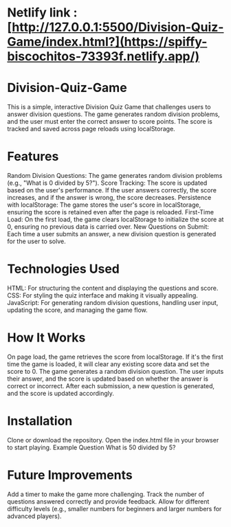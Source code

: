 # Netlify link : [http://127.0.0.1:5500/Division-Quiz-Game/index.html?](https://spiffy-biscochitos-73393f.netlify.app/)
# Division-Quiz-Game
This is a simple, interactive Division Quiz Game that challenges users to answer division questions. The game generates random division problems, and the user must enter the correct answer to score points. The score is tracked and saved across page reloads using localStorage.

# Features
Random Division Questions: The game generates random division problems (e.g., "What is 0 divided by 5?").
Score Tracking: The score is updated based on the user's performance. If the user answers correctly, the score increases, and if the answer is wrong, the score decreases.
Persistence with localStorage: The game stores the user's score in localStorage, ensuring the score is retained even after the page is reloaded.
First-Time Load: On the first load, the game clears localStorage to initialize the score at 0, ensuring no previous data is carried over.
New Questions on Submit: Each time a user submits an answer, a new division question is generated for the user to solve.
# Technologies Used
HTML: For structuring the content and displaying the questions and score.
CSS: For styling the quiz interface and making it visually appealing.
JavaScript: For generating random division questions, handling user input, updating the score, and managing the game flow.
# How It Works
On page load, the game retrieves the score from localStorage. If it's the first time the game is loaded, it will clear any existing score data and set the score to 0.
The game generates a random division question.
The user inputs their answer, and the score is updated based on whether the answer is correct or incorrect.
After each submission, a new question is generated, and the score is updated accordingly.
# Installation
Clone or download the repository.
Open the index.html file in your browser to start playing.
Example Question
What is 50 divided by 5?
# Future Improvements
Add a timer to make the game more challenging.
Track the number of questions answered correctly and provide feedback.
Allow for different difficulty levels (e.g., smaller numbers for beginners and larger numbers for advanced players).
